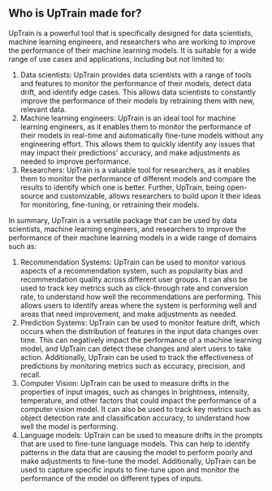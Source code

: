 ## Who is UpTrain made for?

UpTrain is a powerful tool that is specifically designed for data scientists, machine learning engineers, and researchers who are working to improve the performance of their machine learning models. It is suitable for a wide range of use cases and applications, including but not limited to:
1. Data scientists: UpTrain provides data scientists with a range of tools and features to monitor the performance of their models, detect data drift, and identify edge cases. This allows data scientists to constantly improve the performance of their models by retraining them with new, relevant data.
2. Machine learning engineers: UpTrain is an ideal tool for machine learning engineers, as it enables them to monitor the performance of their models in real-time and automatically fine-tune models without any engineering effort. This allows them to quickly identify any issues that may impact their predictions' accuracy, and make adjustments as needed to improve performance.
3. Researchers: UpTrain is a valuable tool for researchers, as it enables them to monitor the performance of different models and compare the results to identify which one is better. Further, UpTrain, being open-source and customizable, allows researchers to build upon it their ideas for monitoring, fine-tuning, or retraining their models.

In summary, UpTrain is a versatile package that can be used by data scientists, machine learning engineers, and researchers to improve the performance of their machine learning models in a wide range of domains such as: 
1. Recommendation Systems: UpTrain can be used to monitor various aspects of a recommendation system, such as popularity bias and recommendation quality across different user groups. It can also be used to track key metrics such as click-through rate and conversion rate, to understand how well the recommendations are performing. This allows users to identify areas where the system is performing well and areas that need improvement, and make adjustments as needed.
2. Prediction Systems: UpTrain can be used to monitor feature drift, which occurs when the distribution of features in the input data changes over time. This can negatively impact the performance of a machine learning model, and UpTrain can detect these changes and alert users to take action. Additionally, UpTrain can be used to track the effectiveness of predictions by monitoring metrics such as accuracy, precision, and recall.
3. Computer Vision: UpTrain can be used to measure drifts in the properties of input images, such as changes in brightness, intensity, temperature, and other factors that could impact the performance of a computer vision model. It can also be used to track key metrics such as object detection rate and classification accuracy, to understand how well the model is performing.
4. Language models: UpTrain can be used to measure drifts in the prompts that are used to fine-tune language models. This can help to identify patterns in the data that are causing the model to perform poorly and make adjustments to fine-tune the model. Additionally, UpTrain can be used to capture specific inputs to fine-tune upon and monitor the performance of the model on different types of inputs.